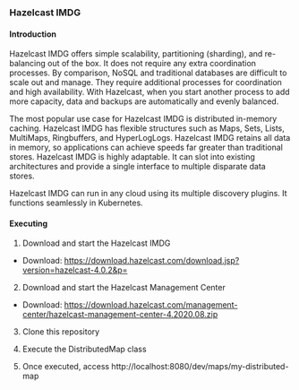 ### Hazelcast IMDG 


#### Introduction

Hazelcast IMDG offers simple scalability, partitioning (sharding), and re-balancing out of the box. It does not require any extra coordination processes. By comparison, NoSQL and traditional databases are difficult to scale out and manage. They require additional processes for coordination and high availability. With Hazelcast, when you start another process to add more capacity, data and backups are automatically and evenly balanced.

The most popular use case for Hazelcast IMDG is distributed in-memory caching. Hazelcast IMDG has flexible structures such as Maps, Sets, Lists, MultiMaps, Ringbuffers, and HyperLogLogs. Hazelcast IMDG retains all data in memory, so applications can achieve speeds far greater than traditional stores. Hazelcast IMDG is highly adaptable. It can slot into existing architectures and provide a single interface to multiple disparate data stores.

Hazelcast IMDG can run in any cloud using its multiple discovery plugins. It functions seamlessly in Kubernetes.

#### Executing

1) Download and start the Hazelcast IMDG 
- Download: https://download.hazelcast.com/download.jsp?version=hazelcast-4.0.2&p=

2) Download and start the Hazelcast Management Center
- Download: https://download.hazelcast.com/management-center/hazelcast-management-center-4.2020.08.zip

3) Clone this repository

4) Execute the DistributedMap class

5) Once executed, access http://localhost:8080/dev/maps/my-distributed-map
